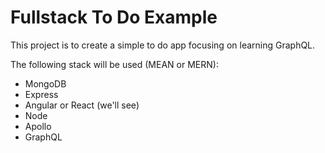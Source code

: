 # Fullstack To Do Example

This project is to create a simple to do app focusing on learning GraphQL. 

The following stack will be used (MEAN or MERN):
* MongoDB
* Express
* Angular or React (we'll see)
* Node
* Apollo
* GraphQL